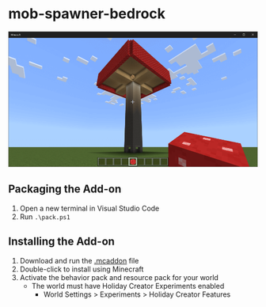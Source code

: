 # mob-spawner-bedrock
[![Tower-Mushroom](/mob-spawner-bedrock.png)](https://www.youtube.com/watch?v=Imk1t0bxYyA)

## Packaging the Add-on
1. Open a new terminal in Visual Studio Code
1. Run `.\pack.ps1`

## Installing the Add-on
1. Download and run the [.mcaddon](https://github.com/kirbycope/mob-spawner-bedrock/blob/main/Mob%20Spawner%20Bedrock.mcaddon) file
1. Double-click to install using Minecraft
1. Activate the behavior pack and resource pack for your world
   - The world must have Holiday Creator Experiments enabled
      - World Settings > Experiments > Holiday Creator Features
